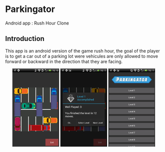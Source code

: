 # Parkingator
Android app : Rush Hour Clone  
## Introduction
This app is an android version of the game rush hour, the goal of the player is to get a car out of a parking lot were
vehicules are only allowed to move forward or backward in the direction that they are facing. 
<p align="center">
    <img src="https://raw.githubusercontent.com/gualt1995/Parkingator/master/Screens/Screenshot_2018-09-29-16-10-54.png" width="150" title="">
    <img src="https://raw.githubusercontent.com/gualt1995/Parkingator/master/Screens/Screenshot_2018-09-29-16-11-20.png" width="150" title="">   
    <img src="https://raw.githubusercontent.com/gualt1995/Parkingator/master/Screens/Screenshot_2018-09-29-16-11-46.png" width="150" title="">   
</p>
